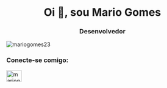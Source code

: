 <h1 align="center">Oi 👋, sou Mario Gomes</h1>
<h3 align="center">Desenvolvedor</h3>

<p align="left"> <img src="https:// komarev.com/ghpvc/?username=mariogomes23&label=Profile%20views&color=0e75b6&style=flat" alt="mariogomes23" /> </p>

<h3 align="left">Conecte-se comigo:</h3>
<p align= "left">
<a href="https://linkedin.com/in/mariogomes23" target="blank"><img align="center" src="https://raw.githubusercontent.com/rahuldkjain/github -profile-readme-generator/master/src/images/icons/Social/linked-in-alt.svg" alt="mariogomes23" height="30" width="40" /></a>
</p>
